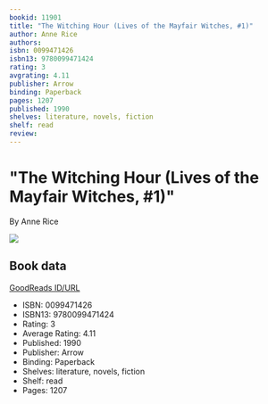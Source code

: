 ```yaml
---
bookid: 11901
title: "The Witching Hour (Lives of the Mayfair Witches, #1)"
author: Anne Rice
authors: 
isbn: 0099471426
isbn13: 9780099471424
rating: 3
avgrating: 4.11
publisher: Arrow
binding: Paperback
pages: 1207
published: 1990
shelves: literature, novels, fiction
shelf: read
review: 
---
```


# "The Witching Hour (Lives of the Mayfair Witches, #1)"

By Anne Rice

![](https://i.gr-assets.com/images/S/compressed.photo.goodreads.com/books/1327289387l/11901.jpg)

## Book data

[GoodReads ID/URL](https://www.goodreads.com/book/show/11901)

- ISBN: 0099471426
- ISBN13: 9780099471424
- Rating: 3
- Average Rating: 4.11
- Published: 1990
- Publisher: Arrow
- Binding: Paperback
- Shelves: literature, novels, fiction
- Shelf: read
- Pages: 1207

